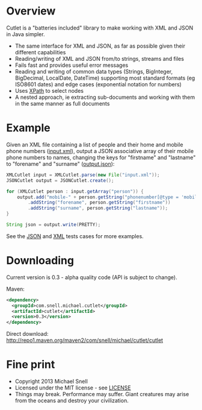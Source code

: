Overview
========

Cutlet is a "batteries included" library to make working with XML and JSON in Java simpler.

- The same interface for XML and JSON, as far as possible given their different capabilities
- Reading/writing of XML and JSON from/to strings, streams and files
- Fails fast and provides useful error messages
- Reading and writing of common data types (Strings, BigInteger, BigDecimal, LocalDate, DateTime) supporting
most standard formats (eg ISO8601 dates) and edge cases (exponential notation for numbers)
- Uses [XPath](http://en.wikipedia.org/wiki/XPath) to select nodes
- A nested approach, ie extracting sub-documents and working with them in the same manner as full documents

Example
=======

Given an XML file containing a list of people and their home and mobile phone numbers
([input.xml](https://github.com/snellm/cutlet/blob/master/src/test/resources/com/snell/michael/cutlet/implementation/example/input.xml)), output a JSON associative 
array of their mobile phone numbers to names, changing the keys for "firstname" and "lastname" to "forename" and 
"surname" ([output.json](https://github.com/snellm/cutlet/blob/master/src/test/resources/com/snell/michael/cutlet/implementation/example/output.json)):

````java
XMLCutlet input = XMLCutlet.parse(new File("input.xml"));
JSONCutlet output = JSONCutlet.create();

for (XMLCutlet person : input.getArray("person")) {
    output.add("mobile-" + person.getString("phonenumber[@type = 'mobile']"))
        .addString("forename", person.getString("firstname"))
        .addString("surname", person.getString("lastname"));
}

String json = output.write(PRETTY);
````

See the [JSON](https://github.com/snellm/cutlet/blob/master/src/test/java/com/snell/michael/cutlet/implementation/JSONCutletTest.java) and 
[XML](https://github.com/snellm/cutlet/blob/master/src/test/java/com/snell/michael/cutlet/implementation/XMLCutletTest.java) tests cases for more examples.

Downloading
===========

Current version is 0.3 - alpha quality code (API is subject to change).

Maven:

````xml
<dependency>
  <groupId>com.snell.michael.cutlet</groupId>
  <artifactId>cutlet</artifactId>
  <version>0.3</version>
</dependency>
````

Direct download: http://repo1.maven.org/maven2/com/snell/michael/cutlet/cutlet

Fine print
==========
- Copyright 2013 Michael Snell
- Licensed under the MIT license - see [LICENSE](https://github.com/snellm/cutlet/blob/master/LICENSE)
- Things may break. Performance may suffer. Giant creatures may arise from the oceans and destroy your civilization.
